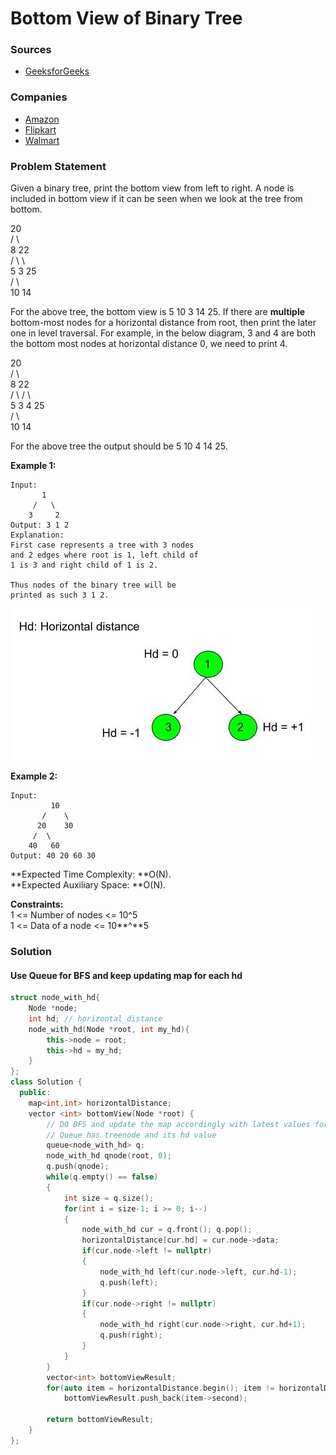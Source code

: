 # Bottom View of Binary Tree

### Sources

* [GeeksforGeeks](https://practice.geeksforgeeks.org/problems/bottom-view-of-binary-tree/1#)

### Companies

* [Amazon](../../company-based-lists/amazon.md)
* [Flipkart](../../company-based-lists/flipkart.md)
* [Walmart](../../company-based-lists/walmart.md)

### Problem Statement

Given a binary tree, print the bottom view from left to right. A node is included in bottom view if it can be seen when we look at the tree from bottom.

&#x20;                     20\
&#x20;                    /    \\\
&#x20;                  8       22\
&#x20;                /   \        \\\
&#x20;              5      3       25\
&#x20;                    /   \      \
&#x20;                  10    14

For the above tree, the bottom view is 5 10 3 14 25. If there are **multiple** bottom-most nodes for a horizontal distance from root, then print the later one in level traversal. For example, in the below diagram, 3 and 4 are both the bottom most nodes at horizontal distance 0, we need to print 4.

&#x20;                     20\
&#x20;                    /    \\\
&#x20;                  8       22\
&#x20;                /   \     /   \\\
&#x20;              5      3 4     25\
&#x20;                     /    \      \
&#x20;                 10       14

For the above tree the output should be 5 10 4 14 25.\
&#x20;&#x20;

**Example 1:**

```
Input:
       1
     /   \
    3     2
Output: 3 1 2
Explanation:
First case represents a tree with 3 nodes
and 2 edges where root is 1, left child of
1 is 3 and right child of 1 is 2.

Thus nodes of the binary tree will be
printed as such 3 1 2.
```

![](<../../.gitbook/assets/image (34).png>)

**Example 2:**

```
Input:
         10
       /    \
      20    30
     /  \
    40   60
Output: 40 20 60 30
```

**Expected Time Complexity: **O(N).\
**Expected Auxiliary Space: **O(N).

**Constraints:**\
&#x20;1 <= Number of nodes <= 10^5\
&#x20;1 <= Data of a node <= 10**^**5

### Solution

#### Use Queue for BFS and keep updating map for each hd

```cpp
struct node_with_hd{
    Node *node;
    int hd; // horizontal_distance
    node_with_hd(Node *root, int my_hd){
        this->node = root;
        this->hd = my_hd;
    }
};
class Solution {
  public:
    map<int,int> horizontalDistance;
    vector <int> bottomView(Node *root) {
        // DO BFS and update the map accordingly with latest values for each HD
        // Queue has treenode and its hd value
        queue<node_with_hd> q;
        node_with_hd qnode(root, 0);
        q.push(qnode);
        while(q.empty() == false)
        {
            int size = q.size();
            for(int i = size-1; i >= 0; i--)
            {
                node_with_hd cur = q.front(); q.pop();
                horizontalDistance[cur.hd] = cur.node->data;
                if(cur.node->left != nullptr)
                {
                    node_with_hd left(cur.node->left, cur.hd-1);
                    q.push(left);
                }
                if(cur.node->right != nullptr)
                {
                    node_with_hd right(cur.node->right, cur.hd+1);
                    q.push(right);
                }
            }
        }
        vector<int> bottomViewResult;
        for(auto item = horizontalDistance.begin(); item != horizontalDistance.end(); item++)
            bottomViewResult.push_back(item->second);
        
        return bottomViewResult;
    }
};
```
